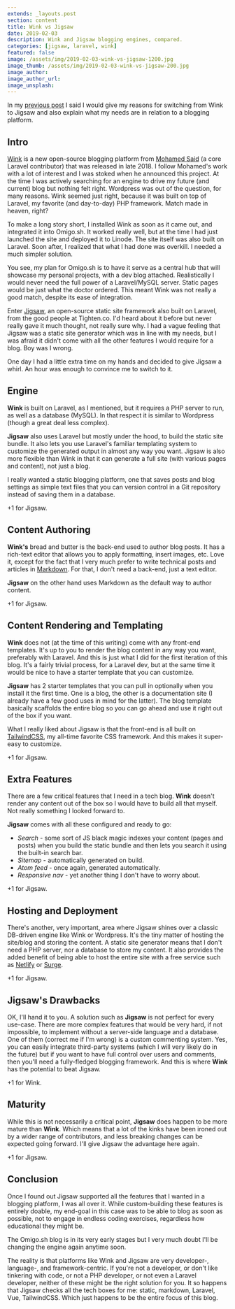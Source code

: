 ```yaml
---
extends: _layouts.post
section: content
title: Wink vs Jigsaw
date: 2019-02-03
description: Wink and Jigsaw blogging engines, compared.
categories: [jigsaw, laravel, wink]
featured: false
image: /assets/img/2019-02-03-wink-vs-jigsaw-1200.jpg
image_thumb: /assets/img/2019-02-03-wink-vs-jigsaw-200.jpg
image_author:
image_author_url:
image_unsplash:
---
```


In my [previous post](/blog/welcome-new-new-blog/) I said I would give my reasons for switching from Wink to Jigsaw and also explain what my needs are in relation to a blogging platform.

## Intro

[Wink](https://wink.themsaid.com/) is a new open-source blogging platform from [Mohamed Said](https://themsaid.com/) (a core Laravel contributor) that was released in late 2018. I follow Mohamed's work with a lot of interest and I was stoked when he announced this project. At the time I was actively searching for an engine to drive my future (and current) blog but nothing felt right. Wordpress was out of the question, for many reasons. Wink seemed just right, because it was built on top of Laravel, my favorite (and day-to-day) PHP framework. Match made in heaven, right?

To make a long story short, I installed Wink as soon as it came out, and integrated it into Omigo.sh. It worked really well, but at the time I had just launched the site and deployed it to Linode. The site itself was also built on Laravel. Soon after, I realized that what I had done was overkill. I needed a much simpler solution.

You see, my plan for Omigo.sh is to have it serve as a central hub that will showcase my personal projects, with a dev blog attached. Realistically I would never need the full power of a Laravel/MySQL server. Static pages would be just what the doctor ordered. This meant Wink was not really a good match, despite its ease of integration.

Enter [Jigsaw](https://jigsaw.tighten.co/), an open-source static site framework also built on Laravel, from the good people at Tighten.co. I'd heard about it before but never really gave it much thought, not really sure why. I had a vague feeling that Jigsaw was a static site generator which was in line with my needs, but I was afraid it didn't come with all the other features I would require for a blog. Boy was I wrong.

One day I had a little extra time on my hands and decided to give Jigsaw a whirl. An hour was enough to convince me to switch to it.

## Engine

**Wink** is built on Laravel, as I mentioned, but it requires a PHP server to run, as well as a database (MySQL). In that respect it is similar to Wordpress (though a great deal less complex).

**Jigsaw** also uses Laravel but mostly under the hood, to build the static site bundle. It also lets you use Laravel's familiar templating system to customize the generated output in almost any way you want. Jigsaw is also more flexible than Wink in that it can generate a full site (with various pages and content), not just a blog. 

I really wanted a static blogging platform, one that saves posts and blog settings as simple text files that you can version control in a Git repository instead of saving them in a database.

+1 for Jigsaw.

## Content Authoring

**Wink's** bread and butter is the back-end used to author blog posts. It has a rich-text editor that allows you to apply formatting, insert images, etc. Love it, except for the fact that I very much prefer to write technical posts and articles in [Markdown](https://daringfireball.net/projects/markdown/). For that, I don't need a back-end, just a text editor.

**Jigsaw** on the other hand uses Markdown as the default way to author content.

+1 for Jigsaw.

## Content Rendering and Templating

**Wink** does not (at the time of this writing) come with any front-end templates. It's up to you to render the blog content in any way you want, preferably with Laravel. And this is just what I did for the first iteration of this blog. It's a fairly trivial process, for a Laravel dev, but at the same time it would be nice to have a starter template that you can customize.

**Jigsaw** has 2 starter templates that you can pull in optionally when you install it the first time. One is a blog, the other is a documentation site (I already have a few good uses in mind for the latter). The blog template basically scaffolds the entire blog so you can go ahead and use it right out of the box if you want.

What I really liked about Jigsaw is that the front-end is all built on [TailwindCSS](https://tailwindcss.com/), my all-time favorite CSS framework. And this makes it super-easy to customize.

+1 for Jigsaw.

## Extra Features ##

There are a few critical features that I need in a tech blog. **Wink** doesn't render any content out of the box so I would have to build all that myself. Not really something I looked forward to.

**Jigsaw** comes with all these configured and ready to go:

- _Search_ - some sort of JS black magic indexes your content (pages and posts) when you build the static bundle and then lets you search it using the built-in search bar.
- _Sitemap_ - automatically generated on build.
- _Atom feed_ - once again, generated automatically.
- _Responsive nav_ - yet another thing I don't have to worry about.

+1 for Jigsaw.

## Hosting and Deployment ##

There's another, very important, area where Jigsaw shines over a classic DB-driven engine like Wink or Wordpress. It's the tiny matter of hosting the site/blog and storing the content. A static site generator means that I don't need a PHP server, nor a database to store my content. It also provides the added benefit of being able to host the entire site with a free service such as [Netlify](https://www.netlify.com/) or [Surge](https://surge.sh/).

+1 for Jigsaw.

## Jigsaw's Drawbacks ##

OK, I'll hand it to you. A solution such as **Jigsaw** is not perfect for every use-case. There are more complex features that would be very hard, if not impossible, to implement without a server-side language and a database. One of them (correct me if I'm wrong) is a custom commenting system. Yes, you can easily integrate third-party systems (which I will very likely do in the future) but if you want to have full control over users and comments, then you'll need a fully-fledged blogging framework. And this is where **Wink** has the potential to beat Jigsaw.

+1 for Wink. 

## Maturity ##

While this is not necessarily a critical point, **Jigsaw** does happen to be more mature than **Wink**. Which means that a lot of the kinks have been ironed out by a wider range of contributors, and less breaking changes can be expected going forward. I'll give Jigsaw the advantage here again.

+1 for Jigsaw.

## Conclusion ##

Once I found out Jigsaw supported all the features that I wanted in a blogging platform, I was all over it. While custom-building these features is entirely doable, my end-goal in this case was to be able to blog as soon as possible, not to engage in endless coding exercises, regardless how educational they might be. 

The Omigo.sh blog is in its very early stages but I very much doubt I'll be changing the engine again anytime soon.

The reality is that platforms like Wink and Jigsaw are very developer-, language-, and framework-centric. If you're not a developer, or don't like tinkering with code, or not a PHP developer, or not even a Laravel developer, neither of these might be the right solution for you. It so happens that Jigsaw checks all the tech boxes for me: static, markdown, Laravel, Vue, TailwindCSS. Which just happens to be the entire focus of this blog.